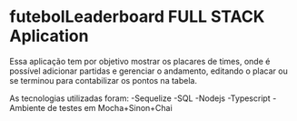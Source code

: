 # futebolLeaderboard FULL STACK Aplication

Essa aplicação tem por objetivo mostrar os placares de times, onde é possível adicionar partidas e gerenciar o andamento, editando o placar ou se terminou para contabilizar os pontos na tabela.

As tecnologias utilizadas foram:
-Sequelize
-SQL
-Nodejs
-Typescript
-Ambiente de testes em Mocha+Sinon+Chai
